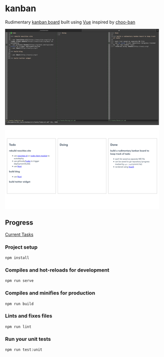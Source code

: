 # kanban

Rudimentary [kanban board](https://en.wikipedia.org/wiki/Kanban_board) built using [Vue](http://vuejs.org) inspired by [choo-ban](https://github.com/luizbaldi/choo-ban)

![edit mode](edit.png)

![render mode](render.png)

## Progress

[Current Tasks](src/tasks)

### Project setup
```
npm install
```

### Compiles and hot-reloads for development
```
npm run serve
```

### Compiles and minifies for production
```
npm run build
```

### Lints and fixes files
```
npm run lint
```

### Run your unit tests
```
npm run test:unit
```
